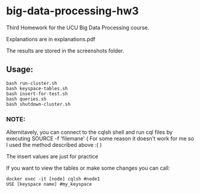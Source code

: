 # big-data-processing-hw3
Third Homework for the UCU Big Data Processing course.

Explanations are in explanations.pdf

The results are stored in the screenshots folder.

## Usage:

```
bash run-cluster.sh
bash keyspace-tables.sh
bash insert-for-test.sh
bash queries.sh
bash shutdown-cluster.sh
```
### NOTE:
Alternitavely, you can connect to the cqlsh shell and run cql files by executing SOURCE -f 'filemane'
( For some reason it doesn't work for me so I used the method described above :( )

The insert values are just for practice

If you want to view the tables or make some changes you can call:

```
docker exec -it [node] cqlsh #node1
USE [keyspace name] #my_keyspace
```
